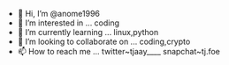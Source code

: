 - 👋 Hi, I’m @anome1996
- 👀 I’m interested in ... coding 
- 🌱 I’m currently learning ... linux,python
- 💞️ I’m looking to collaborate on ... coding,crypto
- 📫 How to reach me ...  twitter~tjaay____   snapchat~tj.foe

<!---
anome1996/anome1996 is a ✨ special ✨ repository because its `README.md` (this file) appears on your GitHub profile.
You can click the Preview link to take a look at your changes.
--->
